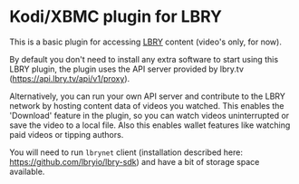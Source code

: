 # Kodi/XBMC plugin for LBRY

This is a basic plugin for accessing [LBRY](https://lbry.com) content (video's only, for now).

By default you don't need to install any extra software to start using this LBRY plugin, the plugin uses the API server provided by lbry.tv (https://api.lbry.tv/api/v1/proxy).

Alternatively, you can run your own API server and contribute to the LBRY network by hosting content data of videos you watched. This enables the 'Download' feature in the plugin, so you can watch videos uninterrupted or save the video to a local file. Also this enables wallet features like watching paid videos or tipping authors.

You will need to run `lbrynet` client (installation described here: https://github.com/lbryio/lbry-sdk) and have a bit of storage space available.
